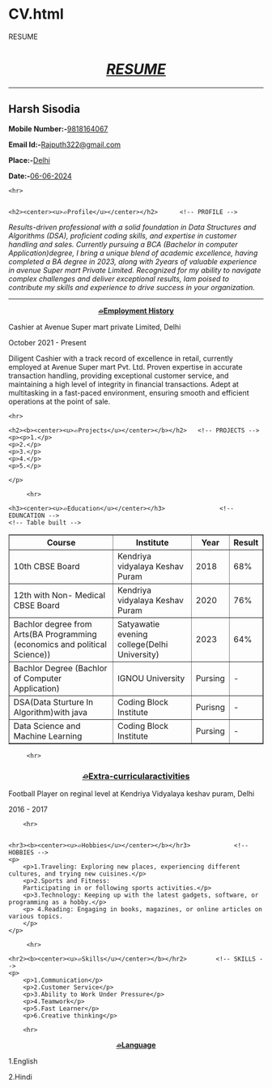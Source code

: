 # CV.html
RESUME
<!DOCTYPE html>
<html lang="en">
<head>
    <meta charset="UTF-8">
    <meta name="viewport" content="width=device-width, initial-scale=1.0">
    <title>RESUME</title> <!--NAME OF RESUME-->

</head>
<body>
    <!-- IMAGE ADDING -->
    <!-- <img src="IMG_20240121_140341.jpg" alt="Harsh Sisodia photo"> -->
    <h1>
        <center>
            <u><i>RESUME</i></u>
        </center>
    </h1>
    <hr>
    <h2>Harsh Sisodia</h2>          <!--heading of resume-->
<p>
    <p>
        <b>Mobile Number:-</b><u>9818164067</u>
    </p>
    <p> 
        <b>Email Id:-</b><u>Rajputh322@gmail.com</u>
    </p>
    <p>
        <b>Place:-</b><u>Delhi</u>
    </p>
    <p>
        <b>Date:-</b><u>06-06-2024</u>
    </p>
</p>
      
    
    <hr>
       

    <h2><center><u>⌮Profile</u></center></h2>      <!-- PROFILE -->
 <p>
    <i>
        Results-driven professional with a solid foundation in Data Structures and Algorithms (DSA), proficient coding skills, and expertise in customer handling and sales. Currently pursuing a BCA (Bachelor in computer Application)degree, I bring a unique blend of academic excellence, having completed a BA degree in 2023, along with 2years of valuable experience in avenue Super mart Private Limited. Recognized for my ability to navigate complex challenges and deliver exceptional results, Iam poised to contribute my skills and experience to drive success in your organization.
     </i>
</p>
    <hr>
    <!-- Header line -->
    
 <hr2><b><center><u>⌮Employment History</u></center></b></hr2> <!-- EMPLOYMENT HISTORY -->

 <p>Cashier at Avenue Super mart private Limited, Delhi</p>

 <p>October 2021 - Present
    <P>Diligent Cashier with a track record of excellence in retail, currently employed at Avenue Super mart Pvt. Ltd. Proven expertise in accurate transaction handling, providing exceptional customer service, and maintaining a high level of integrity in financial transactions. Adept
    at multitasking in a fast-paced environment, ensuring smooth and efficient operations at the point of sale.
    </P>
</p>

    <hr>
        
    <h2><b><center><u>⌮Projects</u></center></b></h2>   <!-- PROJECTS -->
    <p><p>1.</p>
    <p>2.</p>
    <p>3.</p>
    <p>4.</p>
    <p>5.</p>
        
    </p>

         <hr>
    
    <h3><center><u>⌮Education</u></center></h3>               <!-- EDUNCATION -->
    <!-- Table built -->
<table border="     ">     
        <tr>
            <th>Course</th>
            <th>Institute </th>
             <th>Year</th>
            <th>Result</th>
        </tr>
 <tr>
    <td>10th CBSE Board</td>
    <td>Kendriya vidyalaya Keshav Puram</td>
    <td>2018</td>
    <td>68%</td>
</tr>
     <tr>
        <td>12th with Non- Medical CBSE Board</td>
        <td>Kendriya vidyalaya Keshav Puram</td>
        <td>2020</td>
        <td>76%</td>
     </tr>
        <tr>
            <td>Bachlor degree from Arts(BA Programming (economics and political Science))</td>
            <td>Satyawatie evening college(Delhi University)</td>
            <td>2023</td>
            <td>64%</td>
        </tr>
 <tr>
    <td>Bachlor Degree (Bachlor of Computer Application)</td>
    <td>IGNOU University</td>
    <td>Pursing</td>
    <td>-</td>
   </tr> 
   <tr>
    <td>DSA(Data Sturture In Algorithm)with java</td>
    <td>Coding Block Institute</td>
    <td>Purisng</td>
    <td>-</td>
   </tr>   
<tr>
    <td>Data Science and Machine Learning</td>
    <td>Coding Block Institute</td>
    <td>Pursing</td>
    <td>-</td>
</tr>
  </table>

         <hr>
       
<h3><center><u>⌮Extra-curricularactivities</u></center></h3>        <!-- EXTRA-CURRICULAM -->
<p>
    Football Player on reginal level at Kendriya Vidyalaya keshav puram, Delhi<p>2016 - 2017</p></p>

        <hr>
         

    <hr3><b><center><u>⌮Hobbies</u></center></b></hr3>            <!-- HOBBIES -->
    <p>
        <p>1.Traveling: Exploring new places, experiencing different cultures, and trying new cuisines.</p>
        <p>2.Sports and Fitness:
        Participating in or following sports activities.</p>
        <p>3.Technology: Keeping up with the latest gadgets, software, or programming as a hobby.</p>
        <p> 4.Reading: Engaging in books, magazines, or online articles on various topics.
        </p>
    </p>

         <hr>
   
    <hr2><b><center><u>⌮Skills</u></center></b></hr2>        <!-- SKILLS -->
    <p>
        <p>1.Communication</p>
        <p>2.Customer Service</p>
        <p>3.Ability to Work Under Pressure</p>
        <p>4.Teamwork</p>
        <p>5.Fast Learner</p>
        <p>6.Creative thinking</p>
 </p>

        <hr>
 
   <hr2><b><Center><u>⌮Language</u></Center></b></hr2>       <!-- LANGUAGE -->
   <p><p>1.English</p>
      <p>2.Hindi</p>
   </p>
</body>
</html>
